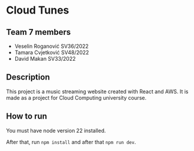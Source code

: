 # Cloud Tunes

## Team 7 members
- Veselin Roganović SV36/2022
- Tamara Cvjetković SV48/2022
- David Makan SV33/2022

## Description
This project is a music streaming website created with React and AWS.
It is made as a project for Cloud Computing university course.

## How to run
You must have node version 22 installed.

After that, run `npm install` and after that `npm run dev`.
